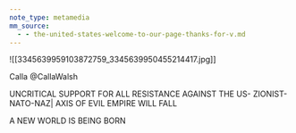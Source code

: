```yaml
---
note_type: metamedia
mm_source:
  - - the-united-states-welcome-to-our-page-thanks-for-v.md
---
```


![[3345639959103872759_3345639950455214417.jpg]]

Calla
@CallaWalsh

UNCRITICAL SUPPORT FOR ALL
RESISTANCE AGAINST THE US-
ZIONIST-NATO-NAZ| AXIS OF EVIL
EMPIRE WILL FALL

A NEW WORLD IS BEING BORN

